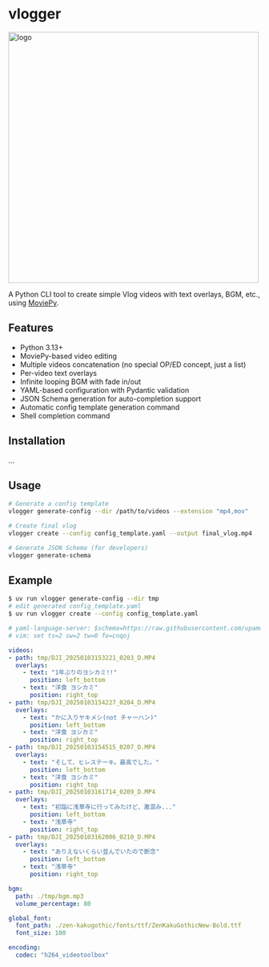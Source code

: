 # vlogger

<img src="https://i.gyazo.com/f4a1d30bf5101796a1f3093038929dab.jpg" alt="logo" width="500">

A Python CLI tool to create simple Vlog videos with text overlays, BGM, etc.,  
using [MoviePy](https://github.com/Zulko/moviepy).

## Features

- Python 3.13+
- MoviePy-based video editing
- Multiple videos concatenation (no special OP/ED concept, just a list)
- Per-video text overlays
- Infinite looping BGM with fade in/out
- YAML-based configuration with Pydantic validation
- JSON Schema generation for auto-completion support
- Automatic config template generation command
- Shell completion command

## Installation

...


## Usage

```bash
# Generate a config template
vlogger generate-config --dir /path/to/videos --extension "mp4,mov"

# Create final vlog
vlogger create --config config_template.yaml --output final_vlog.mp4

# Generate JSON Schema (for developers)
vlogger generate-schema
```

## Example

```bash
$ uv run vlogger generate-config --dir tmp
# edit generated config_template.yaml
$ uv run vlogger create --config config_template.yaml
```

```yaml:config_template.yaml
# yaml-language-server: $schema=https://raw.githubusercontent.com/upamune/vlogger/refs/tags/v0.1.0/config_schema.json
# vim: set ts=2 sw=2 tw=0 fo=cnqoj

videos:
- path: tmp/DJI_20250103153221_0203_D.MP4
  overlays:
    - text: "1年ぶりのヨシカミ!!"
      position: left_bottom
    - text: "洋食 ヨシカミ"
      position: right_top
- path: tmp/DJI_20250103154227_0204_D.MP4
  overlays:
    - text: "かに入りヤキメシ(not チャーハン)"
      position: left_bottom
    - text: "洋食 ヨシカミ"
      position: right_top
- path: tmp/DJI_20250103154515_0207_D.MP4
  overlays:
    - text: "そして、ヒレステーキ。最高でした。"
      position: left_bottom
    - text: "洋食 ヨシカミ"
      position: right_top
- path: tmp/DJI_20250103161714_0209_D.MP4
  overlays:
    - text: "初詣に浅草寺に行ってみたけど、激混み..."
      position: left_bottom
    - text: "浅草寺"
      position: right_top
- path: tmp/DJI_20250103162006_0210_D.MP4
  overlays:
    - text: "ありえないくらい並んでいたので断念"
      position: left_bottom
    - text: "浅草寺"
      position: right_top

bgm:
  path: ./tmp/bgm.mp3
  volume_percentage: 80

global_font:
  font_path: ./zen-kakugothic/fonts/ttf/ZenKakuGothicNew-Bold.ttf
  font_size: 100

encoding:
  codec: "h264_videotoolbox"
```